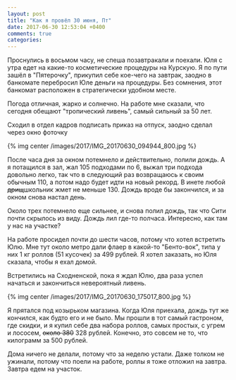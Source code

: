 ```yaml
---
layout: post
title: "Как я провёл 30 июня, Пт"
date: 2017-06-30 12:53:04 +0400
comments: true
categories: 
---
```

Проснулись в восьмом часу, не спеша позавтракали и поехали. Юля с утра едет на какие-то косметические процедуры на Курскую. Я по пути зашёл в "Пятерочку", прикупил себе кое-чего на завтрак, заодно в банкомате перебросил Юле деньги на процедуры. Без сомнения, этот банкомат расположен в стратегически удобном месте.

Погода отличная, жарко и солнечно. На работе мне сказали, что сегодня обещают "тропический ливень", самый сильный за 50 лет.

Сходил в отдел кадров подписать приказ на отпуск, заодно сделал через окно фоточку

{% img center /images/2017/IMG_20170630_094944_800.jpg %}
  
После часа дня за окном потемнело и действительно, полили дождь. А я потащился в зал, жал 105 подходами по 6, выжал три подхода довольно легко, так что в следующий раз возвращаюсь к своим обычным 110, а потом надо будет идти на новый рекорд. В инете любой ~~дрищ~~школьник жмет не меньше 130. Дождь вроде бы закончился, и за окном снова настал день.

Около трех потемнело еще сильнее, и снова полил дождь, так что Сити почти скрылось из виду. Дождь лил где-то полчаса. Интересно, как там у нас на участке?

На работе просидел почти до шести часов, потому что хотел встретить Юлю. Мне тут около метро дали флаер в какой-то "Бенто-вок", типа у них 1 кг роллов (51 кусочек) за 499 рублей. Я хотел заказать, но Юля сказала, чтобы я ехал домой.

Встретились на Сходненской, пока я ждал Юлю, два раза успел начаться и закончиться невероятный ливень.

{% img center /images/2017/IMG_20170630_175017_800.jpg %}

Я прятался под козырьком магазина. Когда Юля приехала, дождь тут же кончился, как будто его и не было. Мы прошли в тот самый гастроном, где скидки, и я купил себе два набора роллов, самых простых, с угрем и лососем, ~~около 380~~ 328 рублей. Конечно, это совсем не то, что килограмм за 500 рублей.

Дома ничего не делали, потому что за неделю устали. Даже толком не ужинали, потому что поели на работе, роллы я тоже отложил на завтра. Завтра едем на участок.